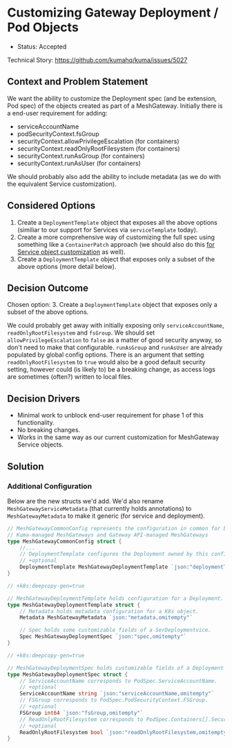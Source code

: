 #  Customizing Gateway Deployment / Pod Objects

- Status: Accepted

Technical Story: https://github.com/kumahq/kuma/issues/5027

## Context and Problem Statement

We want the ability to customize the Deployment spec (and be extension, Pod spec) of the objects created as part of a MeshGateway. Initially there is a end-user requirement for adding:

- serviceAccountName
- podSecurityContext.fsGroup
- securityContext.allowPrivilegeEscalation (for containers)
- securityContext.readOnlyRootFilesystem (for containers)
- securityContext.runAsGroup (for containers)
- securityContext.runAsUser (for containers)

We should probably also add the ability to include metadata (as we do with the equivalent Service customization).

## Considered Options

1. Create a `DeploymentTemplate` object that exposes all the above options (similiar to our support for Services via `serviceTemplate` today).
2. Create a more comprehensive way of customizing the full spec using something like a `ContainerPatch` approach (we should also do this [for Service object customization](https://github.com/kumahq/kuma/issues/4903) as well).
3. Create a `DeploymentTemplate` object that exposes only a subset of the above options (more detail below).

## Decision Outcome

Chosen option: 3. Create a `DeploymentTemplate` object that exposes only a subset of the above options.

We could probably get away with initially exposing only `serviceAccountName`, `readOnlyRootFilesystem` and `fsGroup`. We should set `allowPrivilegeEscalation` to `false` as a matter of good security anyway, so don't need to make that configurable. `runAsGroup` and `runAsUser` are already populated by global config options. There is an argument that setting `readOnlyRootFilesystem` to `true` would also be a good default security setting, however could (is likely to) be a breaking change, as access logs are sometimes (often?) written to local files.

## Decision Drivers

- Minimal work to unblock end-user requirement for phase 1 of this functionality.
- No breaking changes.
- Works in the same way as our current customization for MeshGateway Service objects.

## Solution

### Additional Configuration
Below are the new structs we'd add. We'd also rename `MeshGatewayServiceMetadata` (that currently holds annotations) to `MeshGatewayMetadata` to make it generic (for service and deployment).

```go
// MeshGatewayCommonConfig represents the configuration in common for both
// Kuma-managed MeshGateways and Gateway API-managed MeshGateways
type MeshGatewayCommonConfig struct {
	//...
	// DeploymentTemplate configures the Deployment owned by this config.
	// +optional
	DeploymentTemplate MeshGatewayDeploymentTemplate `json:"deploymentTemplate,omitempty"`
}

// +k8s:deepcopy-gen=true

// MeshGatewayDeploymentTemplate holds configuration for a Deployment.
type MeshGatewayDeploymentTemplate struct {
	// Metadata holds metadata configuration for a K8s object.
	Metadata MeshGatewayMetadata `json:"metadata,omitempty"`

	// Spec holds some customizable fields of a SerDeploymentvice.
	Spec MeshGatewayDeploymentSpec `json:"spec,omitempty"`
}

// +k8s:deepcopy-gen=true

// MeshGatewayDeploymentSpec holds customizable fields of a Deployment spec.
type MeshGatewayDeploymentSpec struct {
    // ServiceAccountName corresponds to PodSpec.ServiceAccountName.
	// +optional
	ServiceAccountName string `json:"serviceAccountName,omitempty"`
    // FSGroup corresponds to PodSpec.PodSecurityContext.FSGroup.
	// +optional
	FSGroup int64 `json:"fsGroup,omitempty"`
	// ReadOnlyRootFilesystem corresponds to PodSpec.Containers[].SecurityContext.ReadOnlyRootFilesystem.
	// +optional
	ReadOnlyRootFilesystem bool `json:"readOnlyRootFilesystem,omitempty"`
}

```


